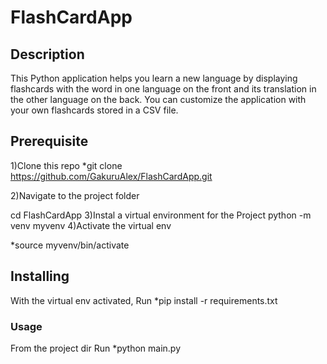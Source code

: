 # FlashCardApp #

## Description ##

This Python application helps you learn a new language by displaying flashcards with the word in one language on the front and its translation in the other language on the back. You can customize the application with your own flashcards stored in a CSV file.

## Prerequisite ##

1)Clone this repo
   *git clone <https://github.com/GakuruAlex/FlashCardApp.git>

2)Navigate to the project folder

   cd FlashCardApp
3)Instal a virtual environment for the Project
   python -m venv myvenv
4)Activate the virtual env

   *source myvenv/bin/activate

## Installing ##

With the virtual env activated, Run
   *pip install -r requirements.txt

### Usage ###

From the project dir
Run
    *python main.py
